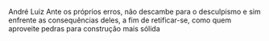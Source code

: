 André Luiz
Ante os próprios erros, não descambe para o desculpismo e sim enfrente as consequências deles, a fim de retificar-se, como quem aproveite pedras para construção mais sólida
